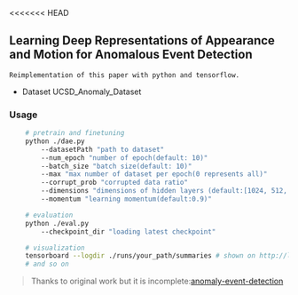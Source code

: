 <<<<<<< HEAD
## Learning Deep Representations of Appearance and Motion for Anomalous Event Detection

    Reimplementation of this paper with python and tensorflow.
- Dataset UCSD_Anomaly_Dataset

### Usage

```bash
    # pretrain and finetuning
    python ./dae.py 
        --datasetPath "path to dataset"
        --num_epoch "number of epoch(default: 10)"
        --batch_size "batch size(default: 10)"
        --max "max number of dataset per epoch(0 represents all)"
        --corrupt_prob "corrupted data ratio"
        --dimensions "dimensions of hidden layers (default:[1024, 512, 256, 128]"
        --momentum "learning momentum(default:0.9)"

    # evaluation
    python ./eval.py
        --checkpoint_dir "loading latest checkpoint"

    # visualization
    tensorboard --logdir ./runs/your_path/summaries # shown on http://localhost:6006
    # and so on
```

> Thanks to original work but it is incomplete:[anomaly-event-detection](https://github.com/nabulago/anomaly-event-detection)
